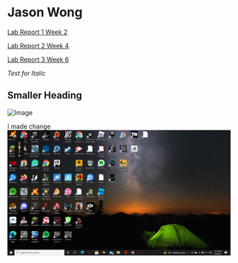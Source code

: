 # **Jason Wong**
[Lab Report 1 Week 2](https://jwong1209.github.io/cse15l-lab-reports/lab-report-1-week-2)

[Lab Report 2 Week 4](https://jwong1209.github.io/cse15l-lab-reports/lab-report-2-week-4)

[Lab Report 3 Week 6](https://jwong1209.github.io/cse15l-lab-reports/lab-report-3-week-6)

*Test for Italic*
## Smaller Heading
![Image](https://upload.wikimedia.org/wikipedia/commons/9/9a/PNG_transparency_demonstration_2.png)
 
I made change
![myimage](2021-08-04.png)